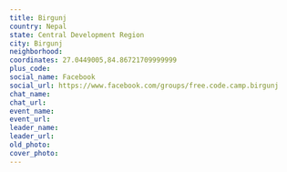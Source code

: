 ```yaml
---
title: Birgunj
country: Nepal
state: Central Development Region
city: Birgunj
neighborhood: 
coordinates: 27.0449005,84.86721709999999
plus_code:
social_name: Facebook
social_url: https://www.facebook.com/groups/free.code.camp.birgunj
chat_name:
chat_url:
event_name:
event_url:
leader_name:
leader_url:
old_photo: 
cover_photo:
---
```

